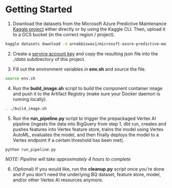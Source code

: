 # Getting Started

1. Download the datasets from the Microsoft Azure Predictive Maintenance [Kaggle project](https://www.kaggle.com/datasets/arnabbiswas1/microsoft-azure-predictive-maintenance) either directly or by using the Kaggle CLI. Then, upload it to a GCS bucket (in the correct region / project).

```sh 
kaggle datasets download -d arnabbiswas1/microsoft-azure-predictive-maintenance
```

2. Create a [service account key](https://cloud.google.com/iam/docs/creating-managing-service-account-keys#iam-service-account-keys-create-console) and copy the resulting json file into the *./data* subdirectory of this project.

3. Fill out the environment variables in **env.sh** and source the file. 

```sh 
source env.sh
```

4. Run the **build_image.sh** script to build the component container image and push it to the Artifact Registry (make sure your Docker daemon is running locally).

```sh
. ./build_image.sh
```

5. Run the **run_pipeline.py** script to trigger the prepackaged Vertex AI pipeline (ingests the data into BigQuery from step 1, dbt run, creates and pushes features into Vertex feature store, trains the model using Vertex AutoML, evaluates the model, and then finally deploys the model to a Vertex endpoint if a certain threshold has been met).

```sh
python run_pipeline.py
```

*NOTE: Pipeline will take approximately 4 hours to complete*

6. (Optional) If you would like, run the **cleanup.py** script once you're done and if you don't need the underlying BQ dataset, feature store, model, and/or other Vertex AI resources anymore.
